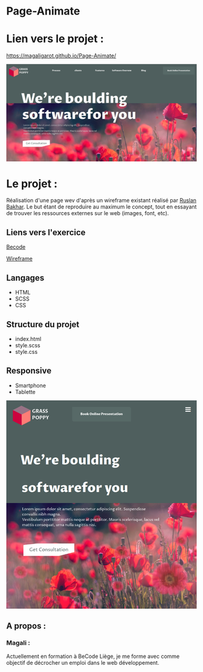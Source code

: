 # Page-Animate

# Lien vers le projet :
 https://magaligarot.github.io/Page-Animate/

![<Visuel>](captureOne.png)


# Le projet :
Réalisation d'une page wev d'après un wireframe existant réalisé par [Ruslan Bakhar](https://dribbble.com/ruslanbakhar). Le but étant de reproduire au maximum le concept, tout en essayant de trouver les ressources externes sur le web (images, font, etc). 

## Liens vers l'exercice
[Becode](https://github.com/becodeorg/LIE-Hamilton-4.25/blob/master/01-main-course/02-the-hills/03-dribbble-challenges.md)



[Wireframe](https://dribbble.com/shots/14802362-Corporate-Website-for-ERP-Software-company)

## Langages 
* HTML
* SCSS
* CSS

## Structure du projet
* index.html
* style.scss
* style.css

## Responsive
* Smartphone
* Tablette

![<Visuel>](captureTwo.png)

## A propos :

### Magali :
Actuellement en formation à BeCode Liège, je me forme avec comme objectif de décrocher un emploi dans le web développement. 
